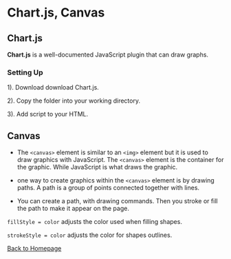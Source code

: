 # Chart.js, Canvas

## Chart.js
**Chart.js** is a well-documented JavaScript plugin that can draw graphs. 

### Setting Up

1). Download download Chart.js.

2). Copy the folder into your working directory.

3). Add script to your HTML.

## Canvas
* The `<canvas>` element is similar to an `<img>` element but it is used to draw graphics with JavaScript. The `<canvas>` element is the container for the graphic. While JavaScript is what draws the graphic. 

* one way  to create graphics within the `<canvas>` element is by drawing paths. A path is a group of points connected together with lines.

* You can create a path, with drawing commands. Then you stroke or fill the path to make it appear on the page.  

`fillStyle = color`
adjusts the color used when filling shapes.

`strokeStyle = color`
adjusts the color for shapes outlines.

[Back to Homepage](../README.md)